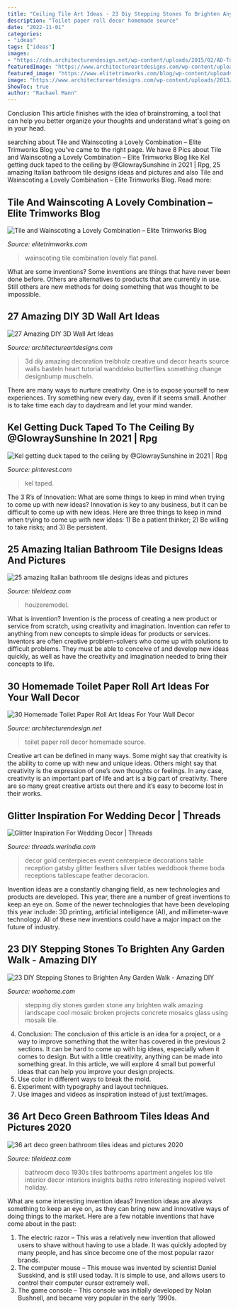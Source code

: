 ```yaml
---
title: "Ceiling Tile Art Ideas - 23 Diy Stepping Stones To Brighten Any Garden Walk"
description: "Toilet paper roll decor homemade source"
date: "2022-11-01"
categories:
- "ideas"
tags: ["ideas"]
images:
- "https://cdn.architecturendesign.net/wp-content/uploads/2015/02/AD-Toilet-Paper-Roll-Wall-Art-30.jpg"
featuredImage: "https://www.architectureartdesigns.com/wp-content/uploads/2013/11/1133.jpg"
featured_image: "https://www.elitetrimworks.com/blog/wp-content/uploads/2018/05/Flat-panel-wainscoting-order-40188-2.jpg"
image: "https://www.architectureartdesigns.com/wp-content/uploads/2013/11/1133.jpg"
ShowToc: true
author: "Rachael Mann"
---
```



Conclusion
This article finishes with the idea of brainstroming, a tool that can help you better organize your thoughts and understand what's going on in your head.

	

		
searching about Tile and Wainscoting a Lovely Combination – Elite Trimworks Blog you've came to the right page. We have 8 Pics about Tile and Wainscoting a Lovely Combination – Elite Trimworks Blog like Kel getting duck taped to the ceiling by @GlowraySunshine in 2021 | Rpg, 25 amazing Italian bathroom tile designs ideas and pictures and also Tile and Wainscoting a Lovely Combination – Elite Trimworks Blog. Read more:
		
    
## Tile And Wainscoting A Lovely Combination – Elite Trimworks Blog

<img loading=lazy src="https://www.elitetrimworks.com/blog/wp-content/uploads/2018/05/Flat-panel-wainscoting-order-40188-2.jpg" onerror="this.onerror=null;this.src='https://tse4.mm.bing.net/th?id=OIP.jOh5qfgE4oWN1QhIkaUMXAHaJ4&amp;pid=15.1';" alt="Tile and Wainscoting a Lovely Combination – Elite Trimworks Blog">

_Source: elitetrimworks.com_

>wainscoting tile combination lovely flat panel. 

	

What are some inventions?
Some inventions are things that have never been done before. Others are alternatives to products that are currently in use. Still others are new methods for doing something that was thought to be impossible.

    
## 27 Amazing DIY 3D Wall Art Ideas

<img loading=lazy src="https://www.architectureartdesigns.com/wp-content/uploads/2013/11/1133.jpg" onerror="this.onerror=null;this.src='https://tse3.mm.bing.net/th?id=OIP.OS5u_8VJpEAeGbttAknsYgHaJ4&amp;pid=15.1';" alt="27 Amazing DIY 3D Wall Art Ideas">

_Source: architectureartdesigns.com_

>3d diy amazing decoration treibholz creative und decor hearts source walls basteln heart tutorial wanddeko butterflies something change designbump muscheln. 

	

There are many ways to nurture creativity. One is to expose yourself to new experiences. Try something new every day, even if it seems small. Another is to take time each day to daydream and let your mind wander.

    
## Kel Getting Duck Taped To The Ceiling By @GlowraySunshine In 2021 | Rpg

<img loading=lazy src="https://i.pinimg.com/736x/ef/6a/d9/ef6ad9b3286090173ce6667dfc90fd60.jpg" onerror="this.onerror=null;this.src='https://tse4.mm.bing.net/th?id=OIP.ij2x0hd7w4cSV9WkeN-lZAHaNK&amp;pid=15.1';" alt="Kel getting duck taped to the ceiling by @GlowraySunshine in 2021 | Rpg">

_Source: pinterest.com_

>kel taped. 

	

The 3 R’s of Innovation: What are some things to keep in mind when trying to come up with new ideas?
Innovation is key to any business, but it can be difficult to come up with new ideas. Here are three things to keep in mind when trying to come up with new ideas: 1) Be a patient thinker; 2) Be willing to take risks; and 3) Be persistent.

    
## 25 Amazing Italian Bathroom Tile Designs Ideas And Pictures

<img loading=lazy src="https://www.tileideaz.com/wp-content/uploads/2015/10/italian-natural-borders-replacing-board-black-wall-basins-seats-ceramics-mosaics-inserts-sheet-cubicles-restroom-tumbled-build-bathroom-wall-tile-option-for-modern-home.jpg" onerror="this.onerror=null;this.src='https://tse4.mm.bing.net/th?id=OIP.16sDjM93-GHos5WcXT1JqgHaLH&amp;pid=15.1';" alt="25 amazing Italian bathroom tile designs ideas and pictures">

_Source: tileideaz.com_

>houzeremodel. 

	

What is invention?
Invention is the process of creating a new product or service from scratch, using creativity and imagination. Invention can refer to anything from new concepts to simple ideas for products or services. Inventors are often creative problem-solvers who come up with solutions to difficult problems. They must be able to conceive of and develop new ideas quickly, as well as have the creativity and imagination needed to bring their concepts to life.

    
## 30 Homemade Toilet Paper Roll Art Ideas For Your Wall Decor

<img loading=lazy src="https://cdn.architecturendesign.net/wp-content/uploads/2015/02/AD-Toilet-Paper-Roll-Wall-Art-30.jpg" onerror="this.onerror=null;this.src='https://tse1.mm.bing.net/th?id=OIP.C1ybd-17VdVp9ZHkWiLX4gHaJ4&amp;pid=15.1';" alt="30 Homemade Toilet Paper Roll Art Ideas For Your Wall Decor">

_Source: architecturendesign.net_

>toilet paper roll decor homemade source. 

	

Creative art can be defined in many ways. Some might say that creativity is the ability to come up with new and unique ideas. Others might say that creativity is the expression of one’s own thoughts or feelings. In any case, creativity is an important part of life and art is a big part of creativity. There are so many great creative artists out there and it’s easy to become lost in their works.

    
## Glitter Inspiration For Wedding Decor | Threads

<img loading=lazy src="https://threads.werindia.com/wp-content/uploads/2016/07/Glitter-Wedding-Decor-Threads-WeRIndia6.jpg" onerror="this.onerror=null;this.src='https://tse3.mm.bing.net/th?id=OIP.DfNPaBrZY7XVLtC5HxT_cQHaLH&amp;pid=15.1';" alt="Glitter Inspiration For Wedding Decor | Threads">

_Source: threads.werindia.com_

>decor gold centerpieces event centerpiece decorations table reception gatsby glitter feathers silver tables weddbook theme boda receptions tablescape feather decoracion. 

	

Invention ideas are a constantly changing field, as new technologies and products are developed. This year, there are a number of great inventions to keep an eye on. Some of the newer technologies that have been developing this year include: 3D printing, artificial intelligence (AI), and millimeter-wave technology. All of these new inventions could have a major impact on the future of industry.

    
## 23 DIY Stepping Stones To Brighten Any Garden Walk - Amazing DIY

<img loading=lazy src="http://www.woohome.com/wp-content/uploads/2014/04/Cool-DIY-Stepping-Stone-9.jpg" onerror="this.onerror=null;this.src='https://tse1.mm.bing.net/th?id=OIP.RkttfKGl8jUnCFJRd3tGEAHaKK&amp;pid=15.1';" alt="23 DIY Stepping Stones to Brighten Any Garden Walk - Amazing DIY">

_Source: woohome.com_

>stepping diy stones garden stone any brighten walk amazing landscape cool mosaic broken projects concrete mosaics glass using mosaik tile. 

	

4. Conclusion: The conclusion of this article is an idea for a project, or a way to improve something that the writer has covered in the previous 2 sections.
It can be hard to come up with big ideas, especially when it comes to design. But with a little creativity, anything can be made into something great. In this article, we will explore 4 small but powerful ideas that can help you improve your design projects.
1. Use color in different ways to break the mold.
2. Experiment with typography and layout techniques.
3. Use images and videos as inspiration instead of just text/images.

    
## 36 Art Deco Green Bathroom Tiles Ideas And Pictures 2020

<img loading=lazy src="https://www.tileideaz.com/wp-content/uploads/2015/03/art_deco_green_bathroom_tiles_5.jpg" onerror="this.onerror=null;this.src='https://tse1.mm.bing.net/th?id=OIP.ilhTqCohA5NRHCFnIwLiqAHaLK&amp;pid=15.1';" alt="36 art deco green bathroom tiles ideas and pictures 2020">

_Source: tileideaz.com_

>bathroom deco 1930s tiles bathrooms apartment angeles los tile interior decor interiors insights baths retro interesting inspired velvet holiday. 

	

What are some interesting invention ideas?
Invention ideas are always something to keep an eye on, as they can bring new and innovative ways of doing things to the market. Here are a few notable inventions that have come about in the past: 
1. The electric razor – This was a relatively new invention that allowed users to shave without having to use a blade. It was quickly adopted by many people, and has since become one of the most popular razor brands. 
2. The computer mouse – This mouse was invented by scientist Daniel Susskind, and is still used today. It is simple to use, and allows users to control their computer cursor extremely well. 
3. The game console – This console was initially developed by Nolan Bushnell, and became very popular in the early 1990s.

